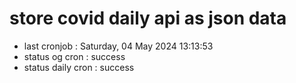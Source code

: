 # store covid daily api as json data

- last cronjob : Saturday, 04 May 2024 13:13:53
- status og cron : success
- status daily cron : success
      
      